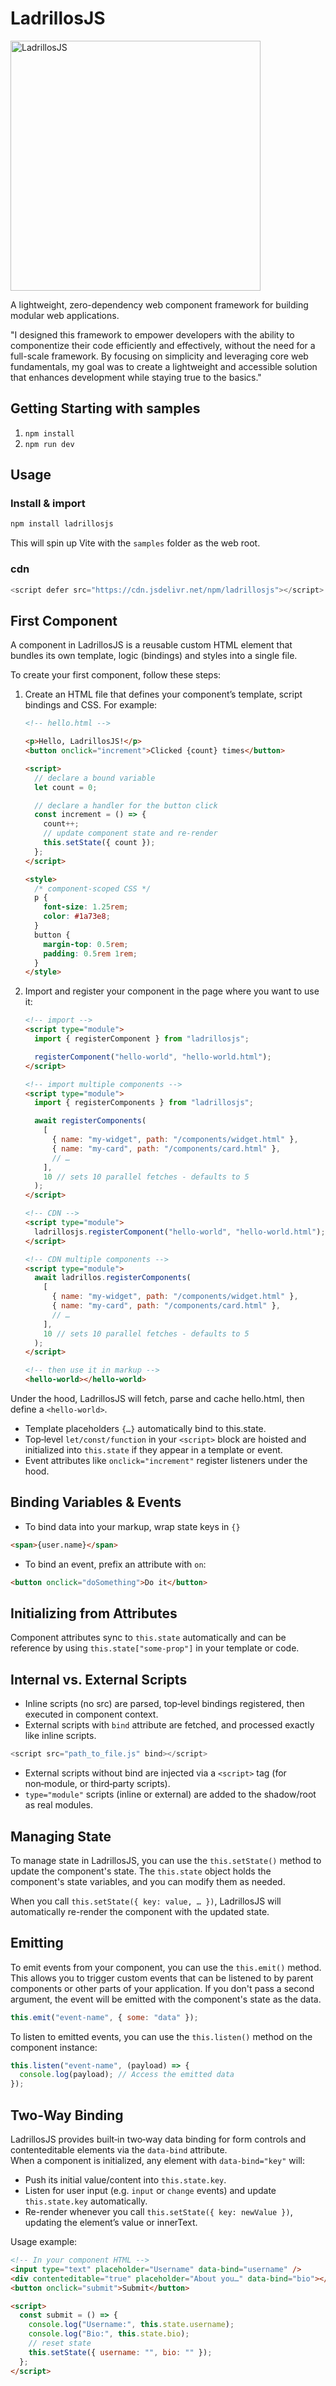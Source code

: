 # LadrillosJS

<img src="https://raw.githubusercontent.com/drubiodev/LadrillosJS/refs/heads/main/LadrillosJS.png" alt="LadrillosJS" width="400"/>

A lightweight, zero-dependency web component framework for building modular web applications.

"I designed this framework to empower developers with the ability to componentize their code efficiently and effectively, without the need for a full-scale framework. By focusing on simplicity and leveraging core web fundamentals, my goal was to create a lightweight and accessible solution that enhances development while staying true to the basics."

## Getting Starting with samples

1. `npm install`
2. `npm run dev`

## Usage

### Install & import

```bash
npm install ladrillosjs
```

This will spin up Vite with the `samples` folder as the web root.

### cdn

```js
<script defer src="https://cdn.jsdelivr.net/npm/ladrillosjs"></script>
```

## First Component

A component in LadrillosJS is a reusable custom HTML element that bundles its own template, logic (bindings) and styles into a single file.

To create your first component, follow these steps:

1. Create an HTML file that defines your component’s template, script bindings and CSS. For example:

   ```html
   <!-- hello.html -->

   <p>Hello, LadrillosJS!</p>
   <button onclick="increment">Clicked {count} times</button>

   <script>
     // declare a bound variable
     let count = 0;

     // declare a handler for the button click
     const increment = () => {
       count++;
       // update component state and re-render
       this.setState({ count });
     };
   </script>

   <style>
     /* component‐scoped CSS */
     p {
       font-size: 1.25rem;
       color: #1a73e8;
     }
     button {
       margin-top: 0.5rem;
       padding: 0.5rem 1rem;
     }
   </style>
   ```

2. Import and register your component in the page where you want to use it:

   ```html
   <!-- import -->
   <script type="module">
     import { registerComponent } from "ladrillosjs";

     registerComponent("hello-world", "hello-world.html");
   </script>

   <!-- import multiple components -->
   <script type="module">
     import { registerComponents } from "ladrillosjs";

     await registerComponents(
       [
         { name: "my-widget", path: "/components/widget.html" },
         { name: "my-card", path: "/components/card.html" },
         // …
       ],
       10 // sets 10 parallel fetches - defaults to 5
     );
   </script>

   <!-- CDN -->
   <script type="module">
     ladrillosjs.registerComponent("hello-world", "hello-world.html");
   </script>

   <!-- CDN multiple components -->
   <script type="module">
     await ladrillos.registerComponents(
       [
         { name: "my-widget", path: "/components/widget.html" },
         { name: "my-card", path: "/components/card.html" },
         // …
       ],
       10 // sets 10 parallel fetches - defaults to 5
     );
   </script>
   ```

   ```html
   <!-- then use it in markup -->
   <hello-world></hello-world>
   ```

Under the hood, LadrillosJS will fetch, parse and cache hello.html, then define a `<hello-world>`.

- Template placeholders `{…}` automatically bind to this.state.
- Top‐level `let/const/function` in your `<script>` block are hoisted and initialized into `this.state` if they appear in a template or event.
- Event attributes like `onclick="increment"` register listeners under the hood.

## Binding Variables & Events

- To bind data into your markup, wrap state keys in `{}`

```html
<span>{user.name}</span>
```

- To bind an event, prefix an attribute with `on`:

```html
<button onclick="doSomething">Do it</button>
```

## Initializing from Attributes

Component attributes sync to `this.state` automatically and can be reference by using `this.state["some-prop"]` in your template or code.

## Internal vs. External Scripts

- Inline scripts (no src) are parsed, top‑level bindings registered, then executed in component context.
- External scripts with `bind` attribute are fetched, and processed exactly like inline scripts.

```js
<script src="path_to_file.js" bind></script>
```

- External scripts without bind are injected via a `<script>` tag (for non‑module, or third‑party scripts).
- `type="module"` scripts (inline or external) are added to the shadow/root as real modules.

## Managing State

To manage state in LadrillosJS, you can use the `this.setState()` method to update the component's state. The `this.state` object holds the component's state variables, and you can modify them as needed.

When you call `this.setState({ key: value, … })`, LadrillosJS will automatically re-render the component with the updated state.

## Emitting

To emit events from your component, you can use the `this.emit()` method. This allows you to trigger custom events that can be listened to by parent components or other parts of your application. If you don't pass a second argument, the event will be emitted with the component's state as the data.

```js
this.emit("event-name", { some: "data" });
```

To listen to emitted events, you can use the `this.listen()` method on the component instance:

```js
this.listen("event-name", (payload) => {
  console.log(payload); // Access the emitted data
});
```

## Two‑Way Binding

LadrillosJS provides built‑in two‑way data binding for form controls and contenteditable elements via the `data-bind` attribute.  
When a component is initialized, any element with `data-bind="key"` will:

- Push its initial value/content into `this.state.key`.
- Listen for user input (e.g. `input` or `change` events) and update `this.state.key` automatically.
- Re-render whenever you call `this.setState({ key: newValue })`, updating the element’s value or innerText.

Usage example:

```html
<!-- In your component HTML -->
<input type="text" placeholder="Username" data-bind="username" />
<div contenteditable="true" placeholder="About you…" data-bind="bio"></div>
<button onclick="submit">Submit</button>

<script>
  const submit = () => {
    console.log("Username:", this.state.username);
    console.log("Bio:", this.state.bio);
    // reset state
    this.setState({ username: "", bio: "" });
  };
</script>
```
